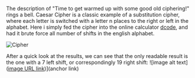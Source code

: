 The description of "Time to get warmed up with some good old ciphering!" rings a bell. Caesar Cipher is a classic example of a substitution cipher, where each letter is switched with a letter n places to the right or left in the alphabet. Here i simply fed the cipher into the online calculator <a href="https://dcode.fr" target="_blank">dcode</a>, and had it brute force all number of shifts in the english alphabet.

 
![Cipher](https://imgur.com/a/p8nFul0)

After a quick look at the results, we can see that the only readable result is the one with a 7 left shift, or correspondingly 19 right shift:
 ![image alt text]([image URL link](https://imgur.com/a/sIDzAjo))](anchor link)
